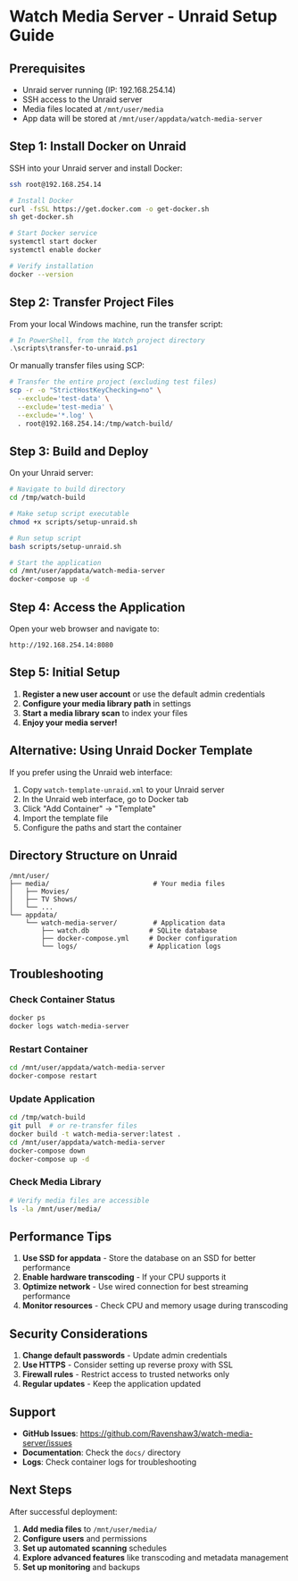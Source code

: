 # Watch Media Server - Unraid Setup Guide

## Prerequisites

- Unraid server running (IP: 192.168.254.14)
- SSH access to the Unraid server
- Media files located at `/mnt/user/media`
- App data will be stored at `/mnt/user/appdata/watch-media-server`

## Step 1: Install Docker on Unraid

SSH into your Unraid server and install Docker:

```bash
ssh root@192.168.254.14

# Install Docker
curl -fsSL https://get.docker.com -o get-docker.sh
sh get-docker.sh

# Start Docker service
systemctl start docker
systemctl enable docker

# Verify installation
docker --version
```

## Step 2: Transfer Project Files

From your local Windows machine, run the transfer script:

```powershell
# In PowerShell, from the Watch project directory
.\scripts\transfer-to-unraid.ps1
```

Or manually transfer files using SCP:

```bash
# Transfer the entire project (excluding test files)
scp -r -o "StrictHostKeyChecking=no" \
  --exclude='test-data' \
  --exclude='test-media' \
  --exclude='*.log' \
  . root@192.168.254.14:/tmp/watch-build/
```

## Step 3: Build and Deploy

On your Unraid server:

```bash
# Navigate to build directory
cd /tmp/watch-build

# Make setup script executable
chmod +x scripts/setup-unraid.sh

# Run setup script
bash scripts/setup-unraid.sh

# Start the application
cd /mnt/user/appdata/watch-media-server
docker-compose up -d
```

## Step 4: Access the Application

Open your web browser and navigate to:
```
http://192.168.254.14:8080
```

## Step 5: Initial Setup

1. **Register a new user account** or use the default admin credentials
2. **Configure your media library path** in settings
3. **Start a media library scan** to index your files
4. **Enjoy your media server!**

## Alternative: Using Unraid Docker Template

If you prefer using the Unraid web interface:

1. Copy `watch-template-unraid.xml` to your Unraid server
2. In the Unraid web interface, go to Docker tab
3. Click "Add Container" → "Template"
4. Import the template file
5. Configure the paths and start the container

## Directory Structure on Unraid

```
/mnt/user/
├── media/                          # Your media files
│   ├── Movies/
│   ├── TV Shows/
│   └── ...
└── appdata/
    └── watch-media-server/         # Application data
        ├── watch.db               # SQLite database
        ├── docker-compose.yml     # Docker configuration
        └── logs/                  # Application logs
```

## Troubleshooting

### Check Container Status
```bash
docker ps
docker logs watch-media-server
```

### Restart Container
```bash
cd /mnt/user/appdata/watch-media-server
docker-compose restart
```

### Update Application
```bash
cd /tmp/watch-build
git pull  # or re-transfer files
docker build -t watch-media-server:latest .
cd /mnt/user/appdata/watch-media-server
docker-compose down
docker-compose up -d
```

### Check Media Library
```bash
# Verify media files are accessible
ls -la /mnt/user/media/
```

## Performance Tips

1. **Use SSD for appdata** - Store the database on an SSD for better performance
2. **Enable hardware transcoding** - If your CPU supports it
3. **Optimize network** - Use wired connection for best streaming performance
4. **Monitor resources** - Check CPU and memory usage during transcoding

## Security Considerations

1. **Change default passwords** - Update admin credentials
2. **Use HTTPS** - Consider setting up reverse proxy with SSL
3. **Firewall rules** - Restrict access to trusted networks only
4. **Regular updates** - Keep the application updated

## Support

- **GitHub Issues**: https://github.com/Ravenshaw3/watch-media-server/issues
- **Documentation**: Check the `docs/` directory
- **Logs**: Check container logs for troubleshooting

## Next Steps

After successful deployment:

1. **Add media files** to `/mnt/user/media/`
2. **Configure users** and permissions
3. **Set up automated scanning** schedules
4. **Explore advanced features** like transcoding and metadata management
5. **Set up monitoring** and backups
